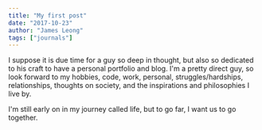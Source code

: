 ```yaml
---
title: "My first post"
date: "2017-10-23"
author: "James Leong"
tags: ["journals"]
---
```

I suppose it is due time for a guy so deep in thought, but also so dedicated to his craft to have a personal portfolio and blog. I'm a pretty direct guy, so look forward to my hobbies, code, work, personal, struggles/hardships, relationships, thoughts on society, and the inspirations and philosophies I live by.

I'm still early on in my journey called life, but to go far, I want us to go together.